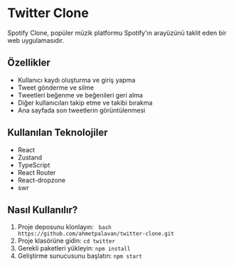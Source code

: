 
# Twitter Clone

Spotify Clone, popüler müzik platformu Spotify'ın arayüzünü taklit eden bir web uygulamasıdır.

## Özellikler

- Kullanıcı kaydı oluşturma ve giriş yapma
- Tweet gönderme ve silme
- Tweetleri beğenme ve beğenileri geri alma
- Diğer kullanıcıları takip etme ve takibi bırakma
- Ana sayfada son tweetlerin görüntülenmesi

## Kullanılan Teknolojiler

- React
- Zustand
- TypeScript
- React Router
- React-dropzone
- swr

## Nasıl Kullanılır?

1. Proje deposunu klonlayın: ```
bash
https://github.com/ahmetpalavan/twitter-clone.git```
2. Proje klasörüne gidin: `cd twitter`
3. Gerekli paketleri yükleyin: `npm install`
5. Geliştirme sunucusunu başlatın: `npm start`
